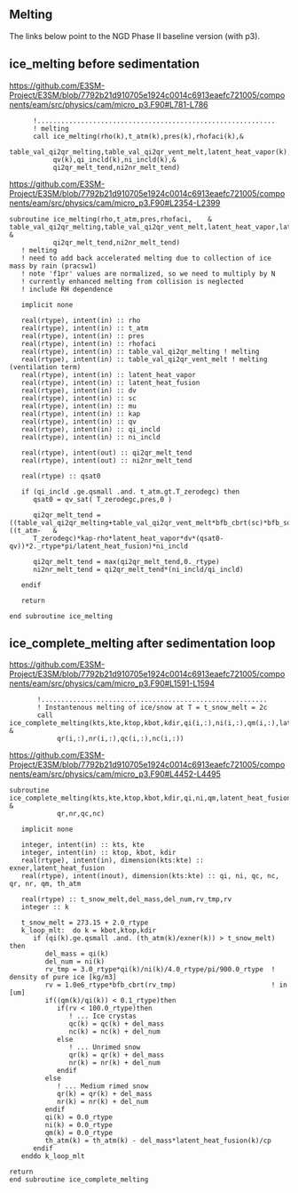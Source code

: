 ## Melting 

The links below point to the NGD Phase II baseline version (with p3). 

## ice_melting before sedimentation  

https://github.com/E3SM-Project/E3SM/blob/7792b21d910705e1924c0014c6913eaefc721005/components/eam/src/physics/cam/micro_p3.F90#L781-L786

```
      !............................................................
      ! melting
      call ice_melting(rho(k),t_atm(k),pres(k),rhofaci(k),&
           table_val_qi2qr_melting,table_val_qi2qr_vent_melt,latent_heat_vapor(k),latent_heat_fusion(k),dv,sc,mu,kap,&
           qv(k),qi_incld(k),ni_incld(k),&
           qi2qr_melt_tend,ni2nr_melt_tend)
```

https://github.com/E3SM-Project/E3SM/blob/7792b21d910705e1924c0014c6913eaefc721005/components/eam/src/physics/cam/micro_p3.F90#L2354-L2399

```
subroutine ice_melting(rho,t_atm,pres,rhofaci,    &
table_val_qi2qr_melting,table_val_qi2qr_vent_melt,latent_heat_vapor,latent_heat_fusion,dv,sc,mu,kap,qv,qi_incld,ni_incld,    &
           qi2qr_melt_tend,ni2nr_melt_tend)
   ! melting
   ! need to add back accelerated melting due to collection of ice mass by rain (pracsw1)
   ! note 'f1pr' values are normalized, so we need to multiply by N
   ! currently enhanced melting from collision is neglected
   ! include RH dependence

   implicit none

   real(rtype), intent(in) :: rho
   real(rtype), intent(in) :: t_atm
   real(rtype), intent(in) :: pres
   real(rtype), intent(in) :: rhofaci
   real(rtype), intent(in) :: table_val_qi2qr_melting ! melting
   real(rtype), intent(in) :: table_val_qi2qr_vent_melt ! melting (ventilation term)
   real(rtype), intent(in) :: latent_heat_vapor
   real(rtype), intent(in) :: latent_heat_fusion
   real(rtype), intent(in) :: dv
   real(rtype), intent(in) :: sc
   real(rtype), intent(in) :: mu
   real(rtype), intent(in) :: kap
   real(rtype), intent(in) :: qv
   real(rtype), intent(in) :: qi_incld
   real(rtype), intent(in) :: ni_incld

   real(rtype), intent(out) :: qi2qr_melt_tend
   real(rtype), intent(out) :: ni2nr_melt_tend

   real(rtype) :: qsat0

   if (qi_incld .ge.qsmall .and. t_atm.gt.T_zerodegc) then
      qsat0 = qv_sat( T_zerodegc,pres,0 )

      qi2qr_melt_tend = ((table_val_qi2qr_melting+table_val_qi2qr_vent_melt*bfb_cbrt(sc)*bfb_sqrt(rhofaci*rho/mu))*((t_atm-   &
      T_zerodegc)*kap-rho*latent_heat_vapor*dv*(qsat0-qv))*2._rtype*pi/latent_heat_fusion)*ni_incld

      qi2qr_melt_tend = max(qi2qr_melt_tend,0._rtype)
      ni2nr_melt_tend = qi2qr_melt_tend*(ni_incld/qi_incld)

   endif

   return

end subroutine ice_melting
```


## ice_complete_melting after sedimentation loop 


https://github.com/E3SM-Project/E3SM/blob/7792b21d910705e1924c0014c6913eaefc721005/components/eam/src/physics/cam/micro_p3.F90#L1591-L1594


```
       !.........................................................
       ! Instantenous melting of ice/snow at T = t_snow_melt = 2c    
       call ice_complete_melting(kts,kte,ktop,kbot,kdir,qi(i,:),ni(i,:),qm(i,:),latent_heat_fusion(i,:),exner(i,:),th_atm(i,:), & 
            qr(i,:),nr(i,:),qc(i,:),nc(i,:))
```


https://github.com/E3SM-Project/E3SM/blob/7792b21d910705e1924c0014c6913eaefc721005/components/eam/src/physics/cam/micro_p3.F90#L4452-L4495


```
subroutine ice_complete_melting(kts,kte,ktop,kbot,kdir,qi,ni,qm,latent_heat_fusion,exner,th_atm, & 
            qr,nr,qc,nc)

   implicit none
   
   integer, intent(in) :: kts, kte
   integer, intent(in) :: ktop, kbot, kdir
   real(rtype), intent(in), dimension(kts:kte) :: exner,latent_heat_fusion
   real(rtype), intent(inout), dimension(kts:kte) :: qi, ni, qc, nc, qr, nr, qm, th_atm
   
   real(rtype) :: t_snow_melt,del_mass,del_num,rv_tmp,rv 
   integer :: k

   t_snow_melt = 273.15 + 2.0_rtype         
   k_loop_mlt:  do k = kbot,ktop,kdir
      if (qi(k).ge.qsmall .and. (th_atm(k)/exner(k)) > t_snow_melt) then
         del_mass = qi(k)
         del_num = ni(k)
         rv_tmp = 3.0_rtype*qi(k)/ni(k)/4.0_rtype/pi/900.0_rtype  ! density of pure ice [kg/m3]
         rv = 1.0e6_rtype*bfb_cbrt(rv_tmp)                        ! in [um]
         if((qm(k)/qi(k)) < 0.1_rtype)then
            if(rv < 100.0_rtype)then
               ! ... Ice crystas
               qc(k) = qc(k) + del_mass
               nc(k) = nc(k) + del_num
            else
               ! ... Unrimed snow
               qr(k) = qr(k) + del_mass
               nr(k) = nr(k) + del_num
            endif
         else
            ! ... Medium rimed snow
            qr(k) = qr(k) + del_mass
            nr(k) = nr(k) + del_num
         endif
         qi(k) = 0.0_rtype
         ni(k) = 0.0_rtype
         qm(k) = 0.0_rtype
         th_atm(k) = th_atm(k) - del_mass*latent_heat_fusion(k)/cp
      endif
   enddo k_loop_mlt
   
return
end subroutine ice_complete_melting  
```



